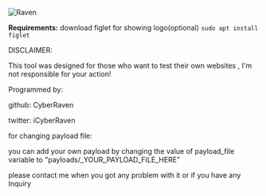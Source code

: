 ![Raven](https://user-images.githubusercontent.com/77549466/107131953-34108300-68ec-11eb-8bcf-3ab32f1ed741.jpg)




**Requirements:**
download figlet for showing logo(optional)
`sudo apt install figlet`





DISCLAIMER:

This tool was designed for those who want to test their own websites , I'm not responsible for your action!





Programmed by:

github: CyberRaven

twitter: iCyberRaven


for changing payload file:

you can add your own payload by changing the value of payload_file variable to "payloads/_YOUR_PAYLOAD_FILE_HERE" 




please contact me when you got any problem with it or if you have any Inquiry
